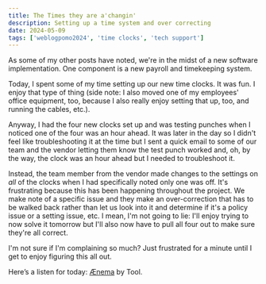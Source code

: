 ```yaml
---
title: The Times they are a'changin'
description: Setting up a time system and over correcting
date: 2024-05-09
tags: ['weblogpomo2024', 'time clocks', 'tech support']
---
```

As some of my other posts have noted, we're in the midst of a new software implementation. One component is a new payroll and timekeeping system. 

Today, I spent some of my time setting up our new time clocks. It was fun. I enjoy that type of thing (side note: I also moved one of my employees' office equipment, too, because I also really enjoy setting that up, too, and running the cables, etc.).

Anyway, I had the four new clocks set up and was testing punches when I noticed one of the four was an hour ahead. It was later in the day so I didn't feel like troubleshooting it at the time but I sent a quick email to some of our team and the vendor letting them know the test punch worked and, oh, by the way, the clock was an hour ahead but I needed to troubleshoot it.

Instead, the team member from the vendor made changes to the settings on *all* of the clocks when I had specifically noted only one was off. It's frustrating because this has been happening throughout the project. We make note of a specific issue and they make an over-correction that has to be walked back rather than let us look into it and determine if it's a policy issue or a setting issue, etc. I mean, I'm not going to lie: I'll enjoy trying to now solve it tomorrow but I'll also now have to pull all four out to make sure they're all correct.

I'm not sure if I'm complaining so much? Just frustrated for a minute until I get to enjoy figuring this all out.

Here’s a listen for today: [Ænema](https://open.spotify.com/track/0nLOl4fSiBZKGFla5pLUtf?si=4b9920b30f9940af) by Tool.


